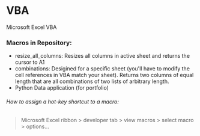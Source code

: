 # VBA
Microsoft Excel VBA

### Macros in Repository:
- resize_all_columns: Resizes all columns in active sheet and returns the cursor to A1
- combinations:  Desigined for a specific sheet (you'll have to modify the cell references in VBA match your sheet).  Returns two columns of equal length that are all combinations of two lists of arbitrary length.
- Python Data application (for portfolio)

###### How to assign a hot-key shortcut to a macro:
> Microsoft Excel ribbon > developer tab > view macros > select macro > options...
